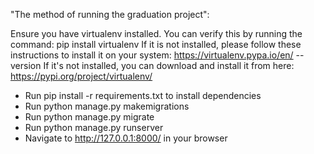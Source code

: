 "The method of running the graduation project":

Ensure you have virtualenv installed. You can verify this by running the command:
pip install virtualenv
If it is not installed, please follow these instructions to install it on your system: https://virtualenv.pypa.io/en/ --version 
If it's not installed, you can download and install it from here: https://pypi.org/project/virtualenv/
- Run pip install -r requirements.txt to install dependencies
- Run python manage.py makemigrations
- Run python manage.py migrate
- Run python manage.py runserver
- Navigate to http://127.0.0.1:8000/ in your browser
